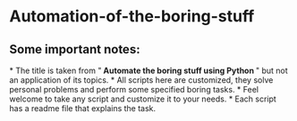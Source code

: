 # Automation-of-the-boring-stuff
<h2> Some important notes: </h2>
* The title is taken from "<strong> Automate the boring stuff using Python </strong>" but not an application of its topics.
* All scripts here are customized, they solve personal problems and perform some specified boring tasks.
* Feel welcome to take any script and customize it to your needs.
* Each script has a readme file that explains the task.

